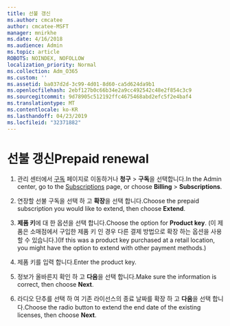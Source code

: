 ```yaml
---
title: 선불 갱신
ms.author: cmcatee
author: cmcatee-MSFT
manager: mnirkhe
ms.date: 4/16/2018
ms.audience: Admin
ms.topic: article
ROBOTS: NOINDEX, NOFOLLOW
localization_priority: Normal
ms.collection: Adm_O365
ms.custom: ''
ms.assetid: ba037d2d-3c99-4d01-8d60-ca5d624da9b1
ms.openlocfilehash: 2ebf127b0c66b34e2a9cc492542c48e2f854c3c9
ms.sourcegitcommit: 9d78905c512192ffc4675468abd2efc5f2e4baf4
ms.translationtype: MT
ms.contentlocale: ko-KR
ms.lasthandoff: 04/23/2019
ms.locfileid: "32371882"
---
```

# <a name="prepaid-renewal"></a><span data-ttu-id="8be56-102">선불 갱신</span><span class="sxs-lookup"><span data-stu-id="8be56-102">Prepaid renewal</span></span>

1. <span data-ttu-id="8be56-103">관리 센터에서 [구독](https://go.microsoft.com/fwlink/p/?linkid=842054) 페이지로 이동하거나 **청구** \> **구독**을 선택합니다.</span><span class="sxs-lookup"><span data-stu-id="8be56-103">In the Admin center, go to the [Subscriptions](https://go.microsoft.com/fwlink/p/?linkid=842054) page, or choose **Billing** \> **Subscriptions**.</span></span>
    
2. <span data-ttu-id="8be56-104">연장할 선불 구독을 선택 하 고 **확장**을 선택 합니다.</span><span class="sxs-lookup"><span data-stu-id="8be56-104">Choose the prepaid subscription you would like to extend, then choose **Extend**.</span></span>
    
3. <span data-ttu-id="8be56-105">**제품 키**에 대 한 옵션을 선택 합니다.</span><span class="sxs-lookup"><span data-stu-id="8be56-105">Choose the option for **Product key**.</span></span> <span data-ttu-id="8be56-106">(이 제품은 소매점에서 구입한 제품 키 인 경우 다른 결제 방법으로 확장 하는 옵션을 사용할 수 있습니다.)</span><span class="sxs-lookup"><span data-stu-id="8be56-106">(If this was a product key purchased at a retail location, you might have the option to extend with other payment methods.)</span></span>
    
4. <span data-ttu-id="8be56-107">제품 키를 입력 합니다.</span><span class="sxs-lookup"><span data-stu-id="8be56-107">Enter the product key.</span></span>
    
5. <span data-ttu-id="8be56-108">정보가 올바른지 확인 하 고 **다음**을 선택 합니다.</span><span class="sxs-lookup"><span data-stu-id="8be56-108">Make sure the information is correct, then choose **Next**.</span></span>
    
6. <span data-ttu-id="8be56-109">라디오 단추를 선택 하 여 기존 라이선스의 종료 날짜를 확장 하 고 **다음**을 선택 합니다.</span><span class="sxs-lookup"><span data-stu-id="8be56-109">Choose the radio button to extend the end date of the existing licenses, then choose **Next**.</span></span>
    

